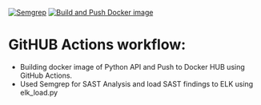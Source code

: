 [![Semgrep](https://github.com/yogi0001122/githubactions/actions/workflows/semgrep.yml/badge.svg?branch=master)](https://github.com/yogi0001122/githubactions/actions/workflows/semgrep.yml)
[![Build and Push Docker image](https://github.com/yogi0001122/githubactions/actions/workflows/ci.yml/badge.svg?branch=master)](https://github.com/yogi0001122/githubactions/actions/workflows/ci.yml)
# GitHUB Actions workflow: 
- Building docker image of Python API and Push to Docker HUB using GitHub Actions.  
- Used Semgrep for SAST Analysis and load SAST findings to ELK  using elk_load.py
